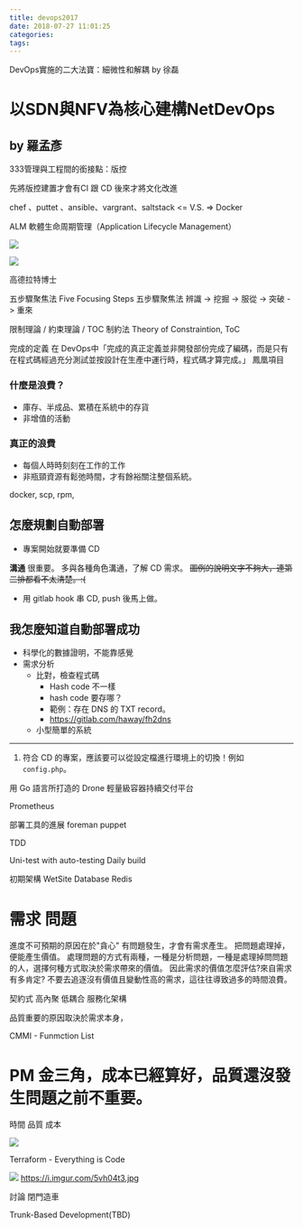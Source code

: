 ```yaml
---
title: devops2017
date: 2018-07-27 11:01:25
categories:
tags:
---
```





DevOps實施的二大法寶：細微性和解耦 by 徐磊


# 以SDN與NFV為核心建構NetDevOps
## by 羅孟彥


333管理與工程間的銜接點：版控

先將版控建置才會有CI 跟 CD 後來才將文化改進




chef 、puttet 、ansible、vargrant、saltstack <= V.S. => Docker

ALM 軟體生命周期管理（Application Lifecycle Management）

![](http://arock.blob.core.windows.net/blogdata201709/05-191126-70678510-be45-4111-af5e-d0b8798ccd2a.png)

![](https://devmynd-production-uploads.s3.amazonaws.com/uploads/photos/0f511762-2fdd-4c6b-adc5-2316b4ae9ddb.png)

高德拉特博士

五步驟聚焦法
Five Focusing Steps
五步驟聚焦法
辨識 -> 挖掘 -> 服從 -> 突破 -> 重來


限制理論 / 約束理論 / TOC 制約法
Theory of Constraintion, ToC


完成的定義
在 DevOps中「完成的真正定義並非開發部份完成了編碼，而是只有在程式碼經過充分測試並按設計在生產中運行時，程式碼才算完成。」
 鳳凰項目


### 什麼是浪費？
- 庫存、半成品、累積在系統中的存貨
- 非增值的活動


### 真正的浪費
- 每個人時時刻刻在工作的工作
- 非瓶頸資源有鬆弛時間，才有餘裕關注整個系統。


docker, scp, rpm,


## 怎麼規劃自動部署
- 專案開始就要準備 CD

**溝通** 很重要。
多與各種角色溝通，了解 CD 需求。
~~圖例的說明文字不夠大，連第二排都看不太清楚。:(~~
- 用 gitlab hook 串 CD, push 後馬上做。

## 我怎麼知道自動部署成功
 - 科學化的數據證明，不能靠感覺
 - 需求分析
   - 比對，檢查程式碼
     - Hash code 不一樣
     - hash code 要存哪？
     - 範例：存在 DNS 的 TXT record。
     - https://gitlab.com/haway/fh2dns
   - 小型簡單的系統

----

1. 符合 CD 的專案，應該要可以從設定檔進行環境上的切換！例如 `config.php`。

用 Go 語言所打造的 Drone 輕量級容器持續交付平台


Prometheus

部署工具的進展
foreman
puppet

TDD

Uni-test with auto-testing
Daily build

初期架構
WetSite
Database
Redis



# 需求 問題
進度不可預期的原因在於"貪心"
有問題發生，才會有需求產生。
把問題處理掉，便能產生價值。
處理問題的方式有兩種，一種是分析問題，一種是處理掉問問題的人，選擇何種方式取決於需求帶來的價值。
因此需求的價值怎麼評估?來自需求有多肯定?
不要去追逐沒有價值且變動性高的需求，這往往導致過多的時間浪費。




契約式 高內聚 低耦合 服務化架構





品質重要的原因取決於需求本身，

CMMI - Funmction List




# PM 金三角，成本已經算好，品質還沒發生問題之前不重要。
時間
品質
成本

![](https://i.imgur.com/9qWGc1G.jpg)

Terraform - Everything is Code

![](https://i.imgur.com/5vh04t3.jpg)
https://i.imgur.com/5vh04t3.jpg


討論 閉門造車


Trunk-Based Development(TBD)